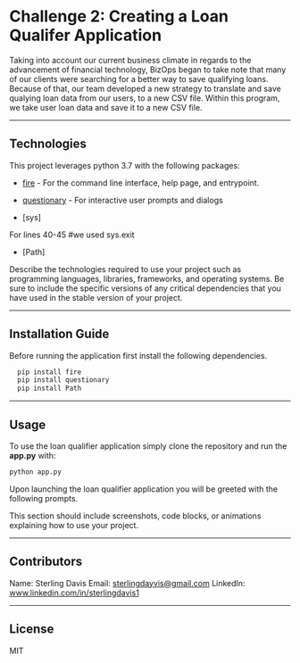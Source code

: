 # Challenge 2: Creating a Loan Qualifer Application 

Taking into account our current business climate in regards to the advancement of financial technology, BizOps began to take note that many of our clients were searching for a better way to save qualifying loans. Because of that, our team developed a new strategy to translate and save qualying loan data from our users, to a new CSV file. Within this program, we take user loan data and save it to a new CSV file. 

---

## Technologies

This project leverages python 3.7 with the following packages:

* [fire](https://github.com/google/python-fire) - For the command line interface, help page, and entrypoint.

* [questionary](https://github.com/tmbo/questionary) - For interactive user prompts and dialogs

* [sys]  

For lines 40-45 #we used sys.exit 

* [Path] 






Describe the technologies required to use your project such as programming languages, libraries, frameworks, and operating systems. Be sure to include the specific versions of any critical dependencies that you have used in the stable version of your project.

---

## Installation Guide

Before running the application first install the following dependencies.

```python
  pip install fire
  pip install questionary
  pip install Path 
```

---

## Usage

To use the loan qualifier application simply clone the repository and run the **app.py** with:

```python
python app.py
```

Upon launching the loan qualifier application you will be greeted with the following prompts.








This section should include screenshots, code blocks, or animations explaining how to use your project.

---

## Contributors

Name: Sterling Davis 
Email: sterlingdayvis@gmail.com
LinkedIn: www.linkedin.com/in/sterlingdavis1

---

## License

MIT